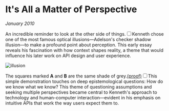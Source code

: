 # It's All a Matter of Perspective
*January 2010*





  An incredible reminder to look at the other side of things.<label for="sn-optical-illusion" class="margin-toggle sidenote-number"></label><input type="checkbox" id="sn-optical-illusion" class="margin-toggle"/><span class="sidenote">Kenneth chose one of the most famous optical illusions—Adelson's checker shadow illusion—to make a profound point about perception. This early essay reveals his fascination with how context shapes reality, a theme that would influence his later work on API design and user experience.</span>

 ![](http://web.mit.edu/persci/people/adelson/images/checkershadow/checkershadow_illusion4med.jpg "illusion")

 The squares marked **A** and **B** are the same shade of grey.[(proof)](http://web.mit.edu/persci/people/adelson/images/checkershadow/checkershadow_double_med.jpg)<label for="sn-epistemology" class="margin-toggle sidenote-number"></label><input type="checkbox" id="sn-epistemology" class="margin-toggle"/><span class="sidenote">This simple demonstration touches on deep epistemological questions: How do we know what we know? This theme of questioning assumptions and seeking multiple perspectives became central to Kenneth's approach to technology and human-computer interaction—evident in his emphasis on intuitive APIs that work the way users expect them to.</span>

  